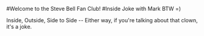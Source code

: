 #Welcome to the Steve Bell Fan Club! 
#Inside Joke with Mark BTW =)

Inside, Outside, Side to Side -- Either way, if you're talking about that clown, it's a joke.
